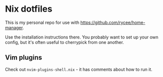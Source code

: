 # Nix dotfiles

This is my personal repo
for use with
https://github.com/rycee/home-manager.

Use the installation instructions there.
You probably want to set up your own config,
but it's often useful to cherrypick from one another.

## Vim plugins

Check out `nvim-plugins-shell.nix` - it has comments about how to run it.

